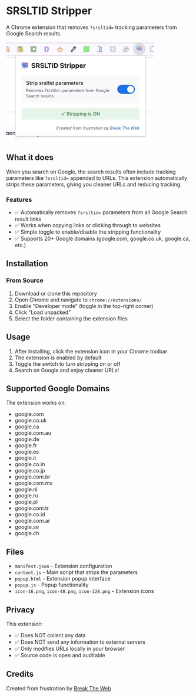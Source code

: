 # SRSLTID Stripper

A Chrome extension that removes `?srsltid=` tracking parameters from Google Search results.

![SRSLTID Stripper Extension](screenshot.jpeg)

## What it does

When you search on Google, the search results often include tracking parameters like `?srsltid=` appended to URLs. This extension automatically strips these parameters, giving you cleaner URLs and reducing tracking.

### Features

- ✅ Automatically removes `?srsltid=` parameters from all Google Search result links
- ✅ Works when copying links or clicking through to websites
- ✅ Simple toggle to enable/disable the stripping functionality
- ✅ Supports 20+ Google domains (google.com, google.co.uk, google.ca, etc.)

## Installation

### From Source

1. Download or clone this repository
2. Open Chrome and navigate to `chrome://extensions/`
3. Enable "Developer mode" (toggle in the top-right corner)
4. Click "Load unpacked"
5. Select the folder containing the extension files

## Usage

1. After installing, click the extension icon in your Chrome toolbar
2. The extension is enabled by default
3. Toggle the switch to turn stripping on or off
4. Search on Google and enjoy cleaner URLs!

## Supported Google Domains

The extension works on:
- google.com
- google.co.uk
- google.ca
- google.com.au
- google.de
- google.fr
- google.es
- google.it
- google.co.in
- google.co.jp
- google.com.br
- google.com.mx
- google.nl
- google.ru
- google.pl
- google.com.tr
- google.co.id
- google.com.ar
- google.se
- google.ch

## Files

- `manifest.json` - Extension configuration
- `content.js` - Main script that strips the parameters
- `popup.html` - Extension popup interface
- `popup.js` - Popup functionality
- `icon-16.png`, `icon-48.png`, `icon-128.png` - Extension icons

## Privacy

This extension:
- ✅ Does NOT collect any data
- ✅ Does NOT send any information to external servers
- ✅ Only modifies URLs locally in your browser
- ✅ Source code is open and auditable

## Credits

Created from frustration by [Break The Web](https://breaktheweb.agency)
